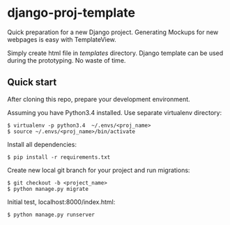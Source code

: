 # django-proj-template
Quick preparation for a new Django project. Generating Mockups for new webpages is easy with TemplateView.

Simply create html file in *templates* directory. Django template can be used during the prototyping. No waste of time.

## Quick start
After cloning this repo, prepare your development environment.

Assuming you have Python3.4 installed. Use separate virtualenv directory:

    $ virtualenv -p python3.4  ~/.envs/<proj_name>
    $ source ~/.envs/<proj_name>/bin/activate

Install all dependencies:

    $ pip install -r requirements.txt

Create new local git branch for your project and run migrations:

    $ git checkout -b <project_name>
    $ python manage.py migrate

Initial test, localhost:8000/index.html:

    $ python manage.py runserver

